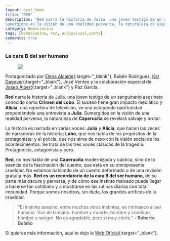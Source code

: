 ```yaml
---
layout: post_hemo
title: "RED"
description: "Red narra la historia de Julia, una joven testigo de un sanguinario asesinato conocido como Crimen del Lobo. El suceso tiene gran impacto mediático y Alicia, una reportera de televisión, ve una estupenda oportunidad proponiéndole una entrevista a Julia.
Sumergidos en la visión de una realidad perversa, la naturaleza de Caperucita se revelará salvaje y brutal..."
category: Hemocianina
tags: [hemocianina, red, audiovisual,corto]
comments: true
---
```


### La cara B del ser humano

<figure>
  <a href="{{ site.url }}//images/RED.jpg"><img src="{{ site.url }}//images/RED.jpg"></a>
</figure>

Protagonizado por [Elena Alcaide](http://www.elenalcaide.com/){:target="_blank"}, Rubén Rodríguez, [Kat Dagover](http://www.katdagover.webs.com/){:target="_blank"}, José Venteo y la colaboración especial de [Josep Albert](http://www.josepalbert.webs.com/){:target="_blank"} y Paz García.

**Red** narra la historia de Julia, una joven testigo de un sanguinario asesinato conocido como **Crimen del Lobo**. El suceso tiene gran impacto mediático y **Alicia**, una reportera de televisión, ve una estupenda oportunidad proponiéndole una entrevista a **Julia**.
Sumergidos en la visión de una realidad perversa, la naturaleza de **Caperucita** se revelará salvaje y brutal.

La historia es narrada en varias voces: **Julia** y **Alicia**, que hacen las veces de narradoras de la historia; **Lobo**, que nos habla de los propósitos de la protagonista; y el policía, que nos sirve de nexo con la visión social de los acontecimientos. Se trata de las tres voces clásicas de la tragedia: Protagonista, antagonista y coro.

**Red**, no nos habla de una **Caperucita** modernizada y caótica, sino de la esencia de la fascinación del cuento, que está en su omnipresente crueldad.
No estamos hablando de un cuento deformado o de una revisión gratuita más. **Red es un recordatorio de la cara B del ser humano**, de su parte más oscura y perversa, y de cómo ese instinto malvado puede llegar a hacerse tan cotidiano y a mostrarse en las rutinas diarias con total impunidad.
Porque somos nosotros, sin duda, los grandes artífices de la crueldad.

>"El instinto asesino, entre muchos otros instintos, es intrínseco al ser humano. Van de la mano: hombre y muerte, hombre y crueldad, hombre y sangre. No es agradable, pero sí muy cierto." **- Roberto Bolaño**

Si quieres más información, aquí te dejo la [Web Oficial](http://www.hemocianina.webs.com/cortored){:target="_blank"}.